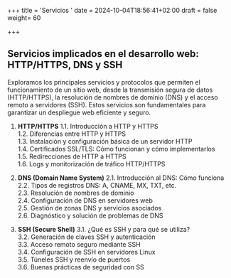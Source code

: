+++
title = 'Servicios '
date = 2024-10-04T18:56:41+02:00
draft = false
weight= 60

+++
## Servicios implicados en el desarrollo web: HTTP/HTTPS, DNS y SSH

Exploramos los principales servicios y protocolos que permiten el funcionamiento de un sitio web, desde la transmisión segura de datos (HTTP/HTTPS), la resolución de nombres de dominio (DNS) y el acceso remoto a servidores (SSH). Estos servicios son fundamentales para garantizar un despliegue web eficiente y seguro.

1. **HTTP/HTTPS**
   1.1. Introducción a HTTP y HTTPS  
   1.2. Diferencias entre HTTP y HTTPS  
   1.3. Instalación y configuración básica de un servidor HTTP  
   1.4. Certificados SSL/TLS: Cómo funcionan y cómo implementarlos  
   1.5. Redirecciones de HTTP a HTTPS  
   1.6. Logs y monitorización de tráfico HTTP/HTTPS

2. **DNS (Domain Name System)**
   2.1. Introducción al DNS: Cómo funciona  
   2.2. Tipos de registros DNS: A, CNAME, MX, TXT, etc.  
   2.3. Resolución de nombres de dominio  
   2.4. Configuración de DNS en servidores web  
   2.5. Gestión de zonas DNS y servicios asociados  
   2.6. Diagnóstico y solución de problemas de DNS

3. **SSH (Secure Shell)**
   3.1. ¿Qué es SSH y para qué se utiliza?  
   3.2. Generación de claves SSH y autenticación  
   3.3. Acceso remoto seguro mediante SSH  
   3.4. Configuración de SSH en servidores Linux  
   3.5. Túneles SSH y reenvío de puertos  
   3.6. Buenas prácticas de seguridad con SS